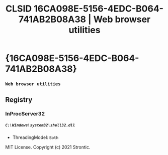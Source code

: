 ﻿---
title: "CLSID 16CA098E-5156-4EDC-B064-741AB2B08A38 | Web browser utilities"
excerpt: What is COM-Object CLSID 16CA098E-5156-4EDC-B064-741AB2B08A38?
---

# {16CA098E-5156-4EDC-B064-741AB2B08A38}

### `Web browser utilities`

## Registry


### InProcServer32

##### `C:\Windows\system32\shell32.dll`
* ThreadingModel: `Both`

MIT License. Copyright (c) 2021 Strontic.


